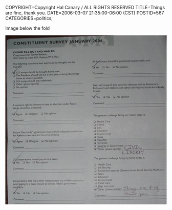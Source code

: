 COPYRIGHT=Copyright Hal Canary / ALL RIGHTS RESERVED
TITLE=Things are fine, thank you.
DATE=2006-03-07 21:35:00-06:00 (CST)
POSTID=567
CATEGORIES=politics;

Image below the fold  
  
![[questionare]](/images/2006-03-07-things-are-fine.jpg)
